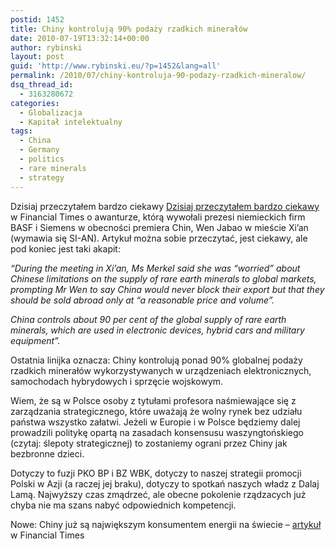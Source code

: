 ```yaml
---
postid: 1452
title: Chiny kontrolują 90% podaży rzadkich minerałów
date: 2010-07-19T13:32:14+00:00
author: rybinski
layout: post
guid: 'http://www.rybinski.eu/?p=1452&lang=all'
permalink: /2010/07/chiny-kontroluja-90-podazy-rzadkich-mineralow/
dsq_thread_id:
  - 3163280672
categories:
  - Globalizacja
  - Kapitał intelektualny
tags:
  - China
  - Germany
  - politics
  - rare minerals
  - strategy
---
```

Dzisiaj przeczytałem bardzo ciekawy [Dzisiaj przeczytałem bardzo ciekawy](http://www.ft.com/cms/s/0/e57a722a-928f-11df-9142-00144feab49a.html) w Financial Times o awanturze, którą wywołali prezesi niemieckich firm BASF i Siemens w obecności premiera Chin, Wen Jabao w mieście Xi’an (wymawia się SI-AN). Artykuł można sobie przeczytać, jest ciekawy, ale pod koniec jest taki akapit:

_“During the meeting in Xi’an, Ms Merkel said she was “worried” about Chinese limitations on the supply of rare earth minerals to global markets, prompting Mr Wen to say China would never block their export but that they should be sold abroad only at “a reasonable price and volume”._

_China controls about 90 per cent of the global supply of rare earth minerals, which are used in electronic devices, hybrid cars and military equipment”._

Ostatnia linijka oznacza: Chiny kontrolują ponad 90% globalnej podaży rzadkich minerałów wykorzystywanych w urządzeniach elektronicznych, samochodach hybrydowych i sprzęcie wojskowym.

Wiem, że są w Polsce osoby z tytułami profesora naśmiewające się z zarządzania strategicznego, które uważają że wolny rynek bez udziału państwa wszystko załatwi. Jeżeli w Europie i w Polsce będziemy dalej prowadzili politykę opartą na zasadach konsensusu waszyngtońskiego (czytaj: ślepoty strategicznej) to zostaniemy ograni przez Chiny jak bezbronne dzieci.

Dotyczy to fuzji PKO BP i BZ WBK, dotyczy to naszej strategii promocji Polski w Azji (a raczej jej braku), dotyczy to spotkań naszych władz z Dalaj Lamą. Najwyższy czas zmądrzeć, ale obecne pokolenie rządzacych już chyba nie ma szans nabyć odpowiednich kompetencji.

Nowe: Chiny już są największym konsumentem energii na świecie – [artykuł](http://www.ft.com/cms/s/0/937fdd2c-934b-11df-bb9a-00144feab49a.html) w Financial Times
